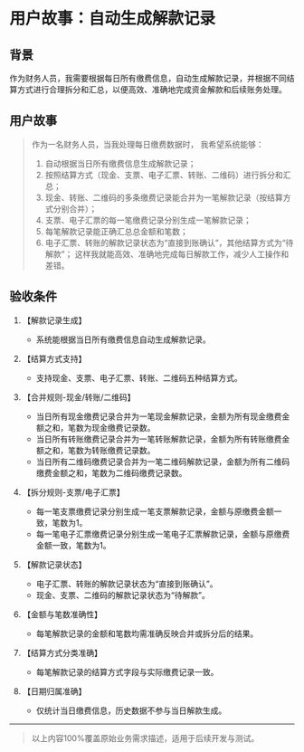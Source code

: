 # 用户故事：自动生成解款记录

## 背景
作为财务人员，我需要根据每日所有缴费信息，自动生成解款记录，并根据不同结算方式进行合理拆分和汇总，以便高效、准确地完成资金解款和后续账务处理。

## 用户故事
> 作为一名财务人员，当我处理每日缴费数据时，
> 我希望系统能够：
> 1. 自动根据当日所有缴费信息生成解款记录；
> 2. 按照结算方式（现金、支票、电子汇票、转账、二维码）进行拆分和汇总；
> 3. 现金、转账、二维码的多条缴费记录能合并为一笔解款记录（按结算方式分别合并）；
> 4. 支票、电子汇票的每一笔缴费记录分别生成一笔解款记录；
> 5. 每笔解款记录能正确汇总总金额和笔数；
> 6. 电子汇票、转账的解款记录状态为“直接到账确认”，其他结算方式为“待解款”；
> 这样我就能高效、准确地完成每日解款工作，减少人工操作和差错。

## 验收条件

1. 【解款记录生成】
   - 系统能根据当日所有缴费信息自动生成解款记录。

2. 【结算方式支持】
   - 支持现金、支票、电子汇票、转账、二维码五种结算方式。

3. 【合并规则-现金/转账/二维码】
   - 当日所有现金缴费记录合并为一笔现金解款记录，金额为所有现金缴费金额之和，笔数为现金缴费记录数。
   - 当日所有转账缴费记录合并为一笔转账解款记录，金额为所有转账缴费金额之和，笔数为转账缴费记录数。
   - 当日所有二维码缴费记录合并为一笔二维码解款记录，金额为所有二维码缴费金额之和，笔数为二维码缴费记录数。

4. 【拆分规则-支票/电子汇票】
   - 每一笔支票缴费记录分别生成一笔支票解款记录，金额与原缴费金额一致，笔数为1。
   - 每一笔电子汇票缴费记录分别生成一笔电子汇票解款记录，金额与原缴费金额一致，笔数为1。

5. 【解款记录状态】
   - 电子汇票、转账的解款记录状态为“直接到账确认”。
   - 现金、支票、二维码的解款记录状态为“待解款”。

6. 【金额与笔数准确性】
   - 每笔解款记录的金额和笔数均需准确反映合并或拆分后的结果。

7. 【结算方式分类准确】
   - 每笔解款记录的结算方式字段与实际缴费记录一致。

8. 【日期归属准确】
   - 仅统计当日缴费信息，历史数据不参与当日解款生成。

---

> 以上内容100%覆盖原始业务需求描述，适用于后续开发与测试。
